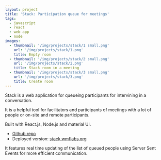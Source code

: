```yaml
---
layout: project
title: 'Stack: Participation queue for meetings'
tags:
  - javascript
  - react
  - web app
  - node
images:
  - thumbnail: '/img/projects/stack/1 small.png'
    url: '/img/projects/stack/1.png'
    title: Empty room
  - thumbnail: '/img/projects/stack/2 small.png'
    url: '/img/projects/stack/2.png'
    title: Stack room in a meeting
  - thumbnail: '/img/projects/stack/3 small.png'
    url: '/img/projects/stack/3.png'
    title: Create room
---
```


Stack is a web application for queueing participants for intervining in
a conversation.

It is a helpful tool for facilitators and participants of meetings with a lot
of people or on-site and remote participants.

Built with React.js, Node.js and material UI.

* [Github repo][repo]
* Deployed version: [stack.wmflabs.org][live]

It features real time updating of the list of queued people using Server Sent
Events for more efficient communication.

[repo]: https://github.com/joakin/stack
[live]: http://stack.wmflabs.org/
